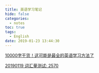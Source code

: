 ```yaml
---
title: 英语学习笔记
hide: false
categories:
  - notes
toc: true
tags:
  - English
date: 2019-01-23 13:44:30
---
```


[10000字干货！这可能是最全的英语学习方法了](https://mp.weixin.qq.com/s?__biz=MzIxMjI1MDcyMQ==&mid=2247509129&idx=1&sn=9eef01dc7e647e42acf4cc6900b31837&chksm=974a1d87a03d94919006efaf52ab507975e31a1060d6a5ecd1965e1d6994a61d3687ace470e5&mpshare=1&scene=1&srcid=0116P7D0NzcrCgiREzRfbchO#rd) 

<!--

[怎样才能从英语很糟糕的人变成英语很厉害的人？](https://www.zhihu.com/question/22808635/answer/258783880) 

-->



[20190119 词汇量测试: 2570](http://testyourvocab.com/result?user=11075426)
